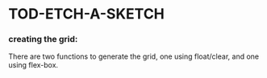 # TOD-ETCH-A-SKETCH

### creating the grid:
There are two functions to generate the grid, one using float/clear, and one
using flex-box. 